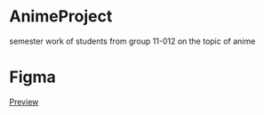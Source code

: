 # AnimeProject
semester work of students from group 11-012 on the topic of anime 

# Figma
[Preview](https://www.figma.com/file/CZ8tPinI8skq3LeWp57ngt/Anime_Project?node-id=0%3A1)
